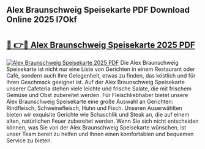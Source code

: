 ## Alex Braunschweig Speisekarte PDF Download Online 2025 l7Okf

# <h2><a href="http://gccy9t.nevu.top/?p=Alex+Braunschweig+Speisekarte">🔗 👉🔴 Alex Braunschweig Speisekarte 2025 PDF</a></h2>

[![Alex Braunschweig Speisekarte 2025 PDF](https://i.imgur.com/dBaPXMq.png)](http://gccy9t.nevu.top/?p=Alex+Braunschweig+Speisekarte)
Die Alex Braunschweig Speisekarte ist nicht nur eine Liste von Gerichten in einem Restaurant oder Café, sondern auch Ihre Gelegenheit, etwas zu finden, das köstlich und für Ihren Geschmack geeignet ist. Auf der Alex Braunschweig Speisekarte unserer Cafeteria stehen viele leichte und frische Salate, die mit frischem Gemüse und Obst zubereitet werden. Für Fleischliebhaber bietet unsere Alex Braunschweig Speisekarte eine große Auswahl an Gerichten: Rindfleisch, Schweinefleisch, Huhn und Fisch. Unseren Auserwählten bieten wir exquisite Gerichte wie Schaschlik und Steak an, die auf einem alten, natürlichen Feuer zubereitet werden. Wenn Sie sich nicht entscheiden können, was Sie von der Alex Braunschweig Speisekarte wünschen, ist unser Team bereit zu helfen und Ihnen einen komfortablen und bequemen Service zu bieten.
